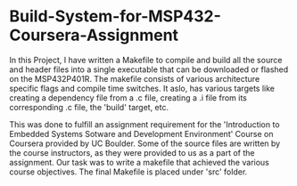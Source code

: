 # Build-System-for-MSP432-Coursera-Assignment

In this Project, I have written a Makefile to compile and build all the source and header files into a single executable that can be downloaded or flashed on the MSP432P401R. The makefile consists of various architecture specific flags and compile time switches. It aslo, has various targets like creating a dependency file from a .c file, creating a .i file from its corresponding .c file, the 'build' target, etc.

This was done to fulfill an assignment requirement for the 'Introduction to Embedded Systems Sotware and Development Environment' Course on Coursera provided by UC Boulder. Some of the source files are written by the course instructors, as they were provided to us as a part of the assignment. Our task was to write a makefile that achieved the various course objectives. The final Makefile is placed under 'src' folder.
